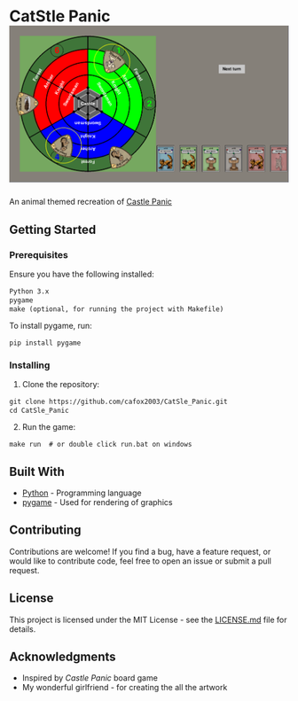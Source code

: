 # CatStle Panic ![A goblin cat](images/screenshots/game.png)
An animal themed recreation of [Castle Panic](https://firesidegames.com/product/castle-panic-second-edition/) 
## Getting Started

### Prerequisites

Ensure you have the following installed:

```
Python 3.x
pygame
make (optional, for running the project with Makefile)
```

To install pygame, run:

```
pip install pygame
```

### Installing

1. Clone the repository:

```
git clone https://github.com/cafox2003/CatSle_Panic.git
cd CatSle_Panic

```

2. Run the game:

```
make run  # or double click run.bat on windows
```

## Built With

* [Python](https://www.python.org/) - Programming language
* [pygame](https://www.pygame.org/) - Used for rendering of graphics

## Contributing

Contributions are welcome! If you find a bug, have a feature request, or would like to contribute code, feel free to open an issue or submit a pull request.
## License
This project is licensed under the MIT License - see the [LICENSE.md](LICENSE.md) file for details.
## Acknowledgments
* Inspired by *Castle Panic* board game
* My wonderful girlfriend - for creating the all the artwork

